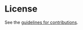 # License

See the
[guidelines for contributions](https://github.com/ameyand/dns-resilency-draft/blob//CONTRIBUTING.md).
